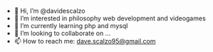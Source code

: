 - 👋 Hi, I’m @davidescalzo
- 👀 I’m interested in philosophy web development and videogames
- 🌱 I’m currently learning php and mysql
- 💞️ I’m looking to collaborate on ...
- 📫 How to reach me: dave.scalzo95@gmail.com

<!---
davidescalzo/davidescalzo is a ✨ special ✨ repository because its `README.md` (this file) appears on your GitHub profile.
You can click the Preview link to take a look at your changes.
--->

